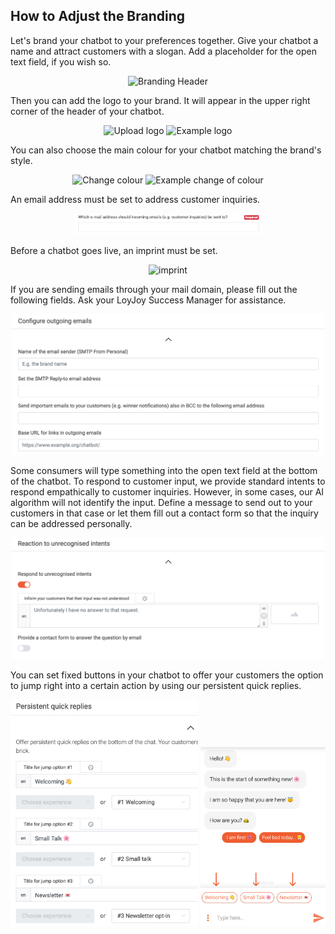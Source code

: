 ## How to Adjust the Branding

Let's brand your chatbot to your preferences together. Give your chatbot a name and attract customers with a slogan. Add a placeholder for the open text field, if you wish so.

<p align="center">
  <img src="branding_header.png" alt="Branding Header" title="Branding Header" width="500"/>
</p>

Then you can add the logo to your brand. It will appear in the upper right corner of the header of your chatbot.

<p align="center">
  <img src="upload_logo.png" alt="Upload logo" title="Upload logo" width="300"/>
  <img src="branding_example_logo.png" alt="Example logo" title="Example logo" width="200"/>
</p>

You can also choose the main colour for your chatbot matching the brand's style.

<p align="center">
  <img src="change_colour.png" alt="Change colour" title="Change colour" width="200"/>
  <img src="colour_change_example.png" alt="Example change of colour" title="Example change of colour" width="200"/>
</p>

An email address must be set to address customer inquiries.

<p align="center">
  <img src="branding_email.png" alt="email" title="email" width="300"/>
</p>

Before a chatbot goes live, an imprint must be set.

<p align="center">
  <img src="imprint.png" alt="imprint" title="Imprint" width="300"/>
</p>

If you are sending emails through your mail domain, please fill out the following fields. Ask your LoyJoy Success Manager for assistance.

<p align="center">
  <img src="configure_outgoing_emails.png" alt="Configure outgoing emails" title="Configure outgoing emails" width="500"/>
</p>

Some consumers will type something into the open text field at the bottom of the chatbot. To respond to customer input, we provide standard intents to respond empathically to customer inquiries. However, in some cases, our AI algorithm will not identify the input. Define a message to send out to your customers in that case or let them fill out a contact form so that the inquiry can be addressed personally.

<p align="center">
  <img src="reaction_unrecognised_intents.png" alt="Reaction to unrecognised intents" title="Reaction to unrecognised intents" width="500"/>
</p>

You can set fixed buttons in your chatbot to offer your customers the option to jump right into a certain action by using our persistent quick replies.

<p align="center">
  <img src="persistent_quick_replies.png" alt="Persistent quick replies" title="Persistent quick replies" width="300"/>
  <img src="persistent_click_example.png" alt="Persistent quick replies example" title="Persistent quick replies example" width="200"/>
</p>
